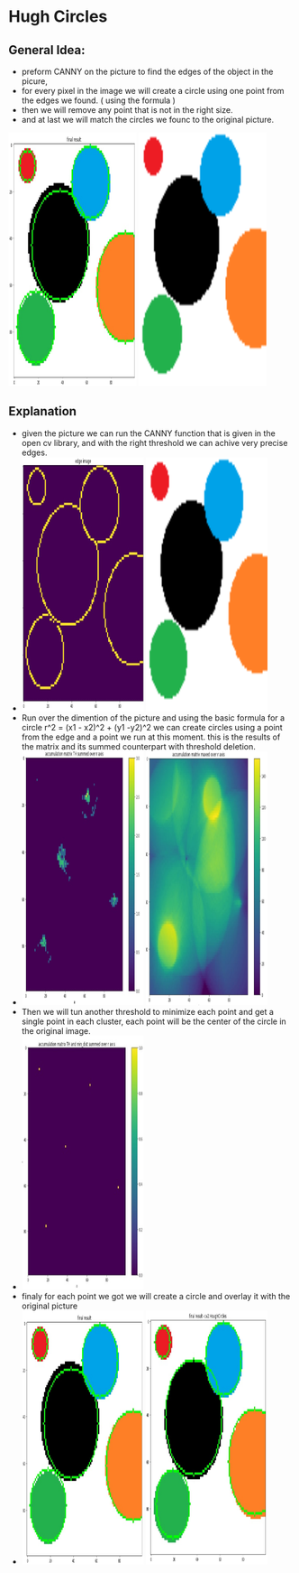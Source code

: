 # Hugh Circles

## General Idea: 
- preform CANNY on the picture to find the edges of the object in the picure,
- for every pixel in the image we will create a circle using one point from the edges we found. ( using the formula )
- then we will remove any point that is not in the right size.
- and at last we will match the circles we founc to the original picture.

<img width="45%" height="450px" src="assets/final_result.png" /> <img width="45%" height="450px" src="circles.bmp" />

## Explanation
- given the picture we can run the CANNY function that is given in the open cv library, and with the right threshold we can achive very precise edges.
- <img width="45%" height="450px" src="assets/edge_image.png" /> <img width="45%" height="450px" src="circles.bmp" />
- Run over the dimention of the picture and using the basic formula for a circle r^2 = (x1 - x2)^2 + (y1 -y2)^2
we can create circles using a point from the edge and a point we run at this moment.
this is the results of the matrix and its summed counterpart with threshold deletion.
- <img width="45%" height="450px" src="assets/summed_matrix_threshold.png" /> <img width="45%" height="450px" src="assets/matrix_maxed_over_r_axis.png" />
- Then we will tun another threshold to minimize each point and get a single point in each cluster, each point will be the center of the circle in the original image.
- <img width="45%" height="450px" src="assets/matrix_minimum_distance_summed.jpg" />
- finaly for each point we got we will create a circle and overlay it with the original picture
- <img width="45%" height="450px" src="assets/final_result.png" /> <img width="45%" height="450px" src="assets/cv2.hughCircles.png" />
